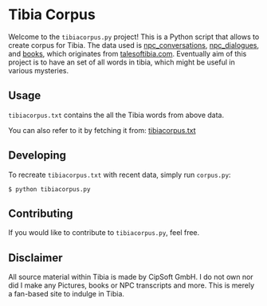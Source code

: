 # Tibia Corpus

Welcome to the `tibiacorpus.py` project! This is a Python script that allows to create corpus for Tibia. The data used is [npc_conversations](https://resources.talesoftibia.com/data/npcs/transcripts.json), [npc_dialogues](https://resources.talesoftibia.com/data/npcs/npc-data.json), and [books](https://resources.talesoftibia.com/data/books/books.json), which originates from [talesoftibia.com](https://github.com/s2ward/talesoftibia.com). Eventually aim of this project is to have an set of all words in tibia, which might be useful in various mysteries.


## Usage

`tibiacorpus.txt` contains the all the Tibia words from above data.

You can also refer to it by fetching it from: [tibiacorpus.txt](https://raw.githubusercontent.com/elkolorado/tibiacorpus/main/tibiacorpus.txt)

## Developing
To recreate `tibiacorpus.txt` with recent data, simply run `corpus.py`:

```
$ python tibiacorpus.py
```

## Contributing

If you would like to contribute to `tibiacorpus.py`, feel free.

## Disclaimer
All source material within Tibia is made by CipSoft GmbH.
I do not own nor did I make any Pictures, books or NPC transcripts and more.
This is merely a fan-based site to indulge in Tibia.

